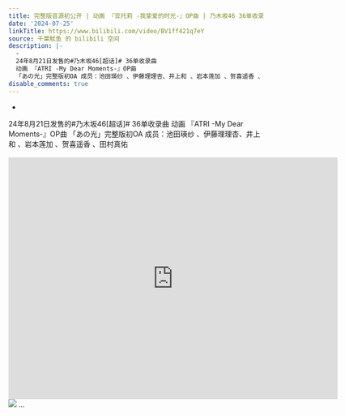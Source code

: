 ```yaml
---
title: 完整版音源初公开 | 动画 『亚托莉 -我挚爱的时光-』OP曲 | 乃木坂46 36单收录曲「あの光」
date: '2024-07-25'
linkTitle: https://www.bilibili.com/video/BV1ff421q7eY
source: 千葉鱿鱼 的 bilibili 空间
description: |-
  -
  24年8月21日发售的#乃木坂46[超话]# 36单收录曲
  动画 『ATRI -My Dear Moments-』OP曲
  「あの光」完整版初OA 成员：池田瑛纱 、伊藤理理杏、井上和 、岩本莲加 、贺喜遥香 、田村真佑<br><br><iframe src="https://www.bilibili.com/blackboard/html5mobileplayer.html?aid=1206302133&amp;high_quality=1&amp;autoplay=0" width="650" height="477" scrolling="no" border="0" frameborder="no" framespacing="0" allowfullscreen="true" referrerpolicy="no-referrer"></iframe><br><img src="http://i2.hdslb.com/bfs/archive/b738e594275471e541bbef7104085866d0322dbf.jpg" referrerpolicy="no-referrer"> ...
disable_comments: true
---
```

-
24年8月21日发售的#乃木坂46[超话]# 36单收录曲
动画 『ATRI -My Dear Moments-』OP曲
「あの光」完整版初OA 成员：池田瑛纱 、伊藤理理杏、井上和 、岩本莲加 、贺喜遥香 、田村真佑<br><br><iframe src="https://www.bilibili.com/blackboard/html5mobileplayer.html?aid=1206302133&amp;high_quality=1&amp;autoplay=0" width="650" height="477" scrolling="no" border="0" frameborder="no" framespacing="0" allowfullscreen="true" referrerpolicy="no-referrer"></iframe><br><img src="http://i2.hdslb.com/bfs/archive/b738e594275471e541bbef7104085866d0322dbf.jpg" referrerpolicy="no-referrer"> ...